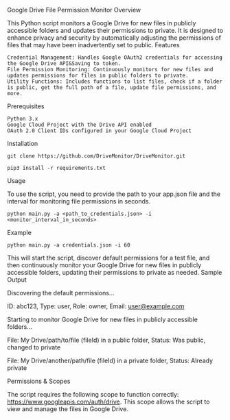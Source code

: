 Google Drive File Permission Monitor
Overview

This Python script monitors a Google Drive for new files in publicly accessible folders and updates their permissions to private. It is designed to enhance privacy and security by automatically adjusting the permissions of files that may have been inadvertently set to public.
Features

    Credential Management: Handles Google OAuth2 credentials for accessing the Google Drive API&Saving to token.
    File Permission Monitoring: Continuously monitors for new files and updates permissions for files in public folders to private.
    Utility Functions: Includes functions to list files, check if a folder is public, get the full path of a file, update file permissions, and more.

Prerequisites

    Python 3.x
    Google Cloud Project with the Drive API enabled
    OAuth 2.0 Client IDs configured in your Google Cloud Project

Installation

    git clone https://github.com/DriveMonitor/DriveMonitor.git
    
    pip3 install -r requirements.txt

Usage

To use the script, you need to provide the path to your app.json file and the interval for monitoring file permissions in seconds.

    python main.py -a <path_to_credentials.json> -i <monitor_interval_in_seconds>

Example

    python main.py -a credentials.json -i 60

This will start the script, discover default permissions for a test file, and then continuously monitor your Google Drive for new files in publicly accessible folders, updating their permissions to private as needed.
Sample Output

Discovering the default permissions...

ID: abc123, Type: user, Role: owner, Email: user@example.com

Starting to monitor Google Drive for new files in publicly accessible folders...

File: My Drive/path/to/file (fileId) in a public folder, Status: Was public, changed to private

File: My Drive/another/path/file (fileId) in a private folder, Status: Already private

Permissions & Scopes

The script requires the following scope to function correctly: https://www.googleapis.com/auth/drive. This scope allows the script to view and manage the files in Google Drive.
